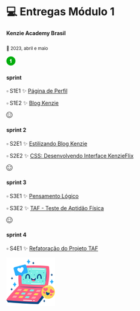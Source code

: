 # :computer: Entregas Módulo 1

#### Kenzie Academy Brasil

<sub>:date: 2023, abril e maio</sub>


![estrelas](1.png)
#### sprint 
:white_small_square: S1E1 :sparkles: [Página de Perfil](https://github.com/nicegrrrl/pagina_perfil)

:white_small_square: S1E2 :sparkles: [Blog Kenzie]()

![carinha feliz](happiness.png)

#### sprint 2

:white_small_square: S2E1 :sparkles: [Estilizando Blog Kenzie]()

:white_small_square: S2E2 :sparkles: [CSS: Desenvolvendo Interface KenzieFlix]()

![carinha feliz](happiness.png)

#### sprint 3

:white_small_square: S3E1 :sparkles: [Pensamento Lógico]()

:white_small_square: S3E2 :sparkles: [TAF - Teste de Aptidão Física]()

![carinha feliz](happiness.png)

#### sprint 4

:white_small_square: S4E1 :sparkles: [Refatoração do Projeto TAF]()

![Computer](computer.png)
